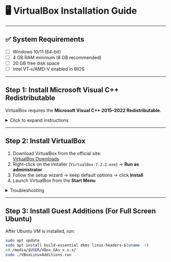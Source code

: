 # 🖥 VirtualBox Installation Guide

---

## ✅ System Requirements
- [ ] Windows 10/11 (64-bit)
- [ ] 4 GB RAM minimum (8 GB recommended)
- [ ] 20 GB free disk space
- [ ] Intel VT-x/AMD-V enabled in BIOS

---

## Step 1: Install Microsoft Visual C++ Redistributable
VirtualBox requires the **Microsoft Visual C++ 2015–2022 Redistributable**.

<details>
<summary>Click to expand instructions</summary>

- Download and install both versions:
  - x64 version
  - x86 version
- Run installers → click **Install** (or **Repair** if already installed)
- **Restart your computer**

</details>

---

## Step 2: Install VirtualBox
1. Download VirtualBox from the official site:  
   [VirtualBox Downloads](https://www.virtualbox.org/wiki/Downloads)
2. Right-click on the installer (`VirtualBox-7.2.2.exe`) → **Run as administrator**
3. Follow the setup wizard → keep default options → click **Install**
4. Launch VirtualBox from the **Start Menu**

<details>
<summary>Troubleshooting</summary>

- Ensure **Visual C++ Redistributable** is installed  
- Disable **Hyper-V**: go to `optionalfeatures` → uncheck Hyper-V

</details>

---

## Step 3: Install Guest Additions (For Full Screen Ubuntu)

After Ubuntu VM is installed, run:

```bash
sudo apt update
sudo apt install build-essential dkms linux-headers-$(uname -r)
cd /media/$USER/VBox_GAs_x.x.x/
sudo ./VBoxLinuxAdditions.run
